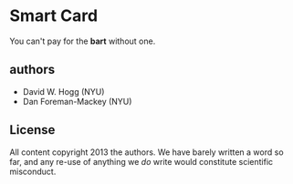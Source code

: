 Smart Card
==========

You can't pay for the **bart** without one.

authors
-------
- David W. Hogg (NYU)
- Dan Foreman-Mackey (NYU)

License
-------
All content copyright 2013 the authors.
We have barely written a word so far,
and any re-use of anything we *do* write would constitute scientific misconduct.
